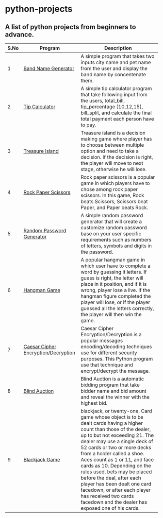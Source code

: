 # python-projects

## A list of python projects from beginners to advance.

| S.No | Program | Description |
| ----------- | ----------- | ----------- |
| 1 | [Band Name Generator](/1-band_name_generator/main.py) | A simple program that takes two inputs city name and pet name from the user and display the band name by concentenate them. |
| 2 | [Tip Calculator](/2-tip-calculator/main.py) | A simple tip calculator program that take following input from the users, total_bill, tip_percentage (10,12,15), bill_split, and calculate the final total payment each person have to pay. |
| 3 | [Treasure Island](/3-treasure_island/main.py) | Treasure island is a decision making game where player has to choose between multiple option and need to take a decision. If the decision is right, the player will move to next stage, otherwise he will lose. |
| 4 | [Rock Paper Scissors](/4-rock_paper_scissors/main.py) | Rock paper scissors is a popular game in which players have to chose among rock paper scissors. In this game, Rock beats Scissors, Scissors beat Paper, and Paper beats Rock. |
| 5 | [Random Password Generator](/5-password_generator/main.py) | A simple random password generator that will create a customize random password base on your user specific requirements such as numbers of letters, symbols and digits in the password. |
| 6 | [Hangman Game](/6-hangman_game/main.py) | A popular hangman game in which user have to complete a word by guessing it letters. If guess is right, the letter will place in it position, and if it is wrong, player lose a live. If the hangman figure completed the player will lose, or if the player guessed all the letters correctly, the player will then win the game. |
| 7 | [Caesar Cipher Encryption/Decryption](/7-caesar_cipher/main.py) | Caesar Cipher Encryption/Decryption is a popular messages encoding/decoding techniques use for different security purposes. This Python program use that technique and encrypt/decrypt the message. |
| 8 | [Blind Auction](/8-blind_auction/main.py) | Blind Auction is a automatic bidding program that take bidder name and bid amount and reveal the winner with the highest bid. |
| 9 | [Blackjack Game](/9-blackjack/main.py) | blackjack, or twenty-one, Card game whose object is to be dealt cards having a higher count than those of the dealer, up to but not exceeding 21. The dealer may use a single deck of 52 cards or two or more decks from a holder called a shoe. Aces count as 1 or 11, and face cards as 10. Depending on the rules used, bets may be placed before the deal, after each player has been dealt one card facedown, or after each player has received two cards facedown and the dealer has exposed one of his cards. |